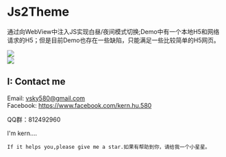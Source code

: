 # Js2Theme
通过向WebView中注入JS实现白昼/夜间模式切换;Demo中有一个本地H5和网络请求的H5；但是目前Demo也存在一些缺陷，只能满足一些比较简单的H5网页。

![](https://github.com/KernHu/Js2Theme/raw/master/screenshot/git_1.gif)  
![](https://github.com/KernHu/Js2Theme/raw/master/screenshot/gif_2.gif)  


## I: Contact me

Email: vsky580@gmail.com  
Facebook: https://www.facebook.com/kern.hu.580

QQ群：812492960

I'm kern....

```
If it helps you,please give me a star.如果有帮助到你，请给我一个小星星。
```



